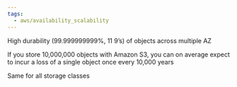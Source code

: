 ```yaml
---
tags:
  - aws/availability_scalability
---
```

High durability (99.999999999%, 11 9’s) of objects across multiple AZ

If you store 10,000,000 objects with Amazon S3, you can on average expect to incur a loss of a single object once every 10,000 years

Same for all storage classes